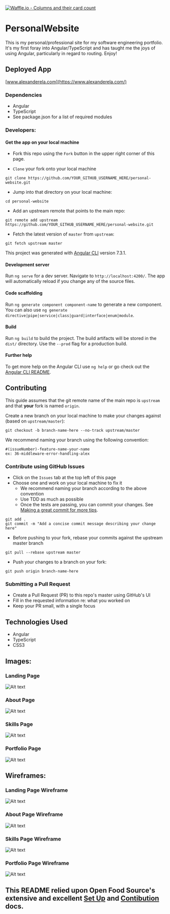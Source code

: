 [![Waffle.io - Columns and their card count](https://badge.waffle.io/alexanderela/personal-website.svg?columns=all)](https://waffle.io/alexanderela/personal-website)

# PersonalWebsite
This is my personal/professional site for my software engineering portfolio.  It's my first foray into Angular/TypeScript and has taught me the joys of using Angular, particularly in regard to routing.  Enjoy!

## Deployed App
[www.alexanderela.com](https://www.alexanderela.com/)

### Dependencies
* Angular
* TypeScript
* See package.json for a list of required modules

### Developers:
#### Get the app on your local machine
* Fork this repo using the `Fork` button in the upper right corner of this page.

* `Clone` your fork onto your local machine
```
git clone https://github.com/YOUR_GITHUB_USERNAME_HERE/personal-website.git
```

* Jump into that directory on your local machine:
```
cd personal-website
```

* Add an upstream remote that points to the main repo:
```
git remote add upstream https://github.com/YOUR_GITHUB_USERNAME_HERE/personal-website.git
```

* Fetch the latest version of `master` from `upstream`:
```
git fetch upstream master
```

This project was generated with [Angular CLI](https://github.com/angular/angular-cli) version 7.3.1.

#### Development server

Run `ng serve` for a dev server. Navigate to `http://localhost:4200/`. The app will automatically reload if you change any of the source files.

#### Code scaffolding

Run `ng generate component component-name` to generate a new component. You can also use `ng generate directive|pipe|service|class|guard|interface|enum|module`.

#### Build

Run `ng build` to build the project. The build artifacts will be stored in the `dist/` directory. Use the `--prod` flag for a production build.

#### Further help

To get more help on the Angular CLI use `ng help` or go check out the [Angular CLI README](https://github.com/angular/angular-cli/blob/master/README.md).

## Contributing
This guide assumes that the git remote name of the main repo is `upstream` and that **your** fork is named `origin`.

Create a new branch on your local machine to make your changes against (based on `upstream/master`):
```
git checkout -b branch-name-here --no-track upstream/master
```
We recommend naming your branch using the following convention:
```
#(issueNumber)-feature-name-your-name
ex: 36-middleware-error-handling-alex
```

### Contribute using GitHub Issues
* Click on the `Issues` tab at the top left of this page
* Choose one and work on your local machine to fix it  
  - We recommend naming your branch according to the above convention  
  - Use TDD as much as possible 
  - Once the tests are passing, you can commit your changes. See [Making a great commit for more tips](https://github.com/openfoodfoundation/openfoodnetwork/wiki/Making-a-great-commit).  
```
git add .
git commit -m "Add a concise commit message describing your change here"
```
  - Before pushing to your fork, rebase your commits against the upstream master branch
```
git pull --rebase upstream master
```
  - Push your changes to a branch on your fork:
```
git push origin branch-name-here
```

### Submitting a Pull Request
* Create a Pull Request (PR) to this repo's master using GitHub's UI
* Fill in the requested information re: what you worked on
* Keep your PR small, with a single focus

## Technologies Used
- Angular
- TypeScript
- CSS3

## Images:
### Landing Page
![Alt text](./src/assets/app/landing.png "Desktop page")

### About Page
![Alt text](./src/assets/app/about.png "About page")

### Skills Page
![Alt text](./src/assets/app/skills.png "Skills page")

### Portfolio Page
![Alt text](./src/assets/app/portfolio.png "Portfolio page")


## Wireframes:
### Landing Page Wireframe
![Alt text](./src/assets/wireframes/landing.png "Desktop page wireframe")

### About Page Wireframe
![Alt text](./src/assets/wireframes/about.png "About page wireframe")

### Skills Page Wireframe
![Alt text](./src/assets/wireframes/skills.png "Skills page wireframe")

### Portfolio Page Wireframe
![Alt text](./src/assets/wireframes/portfolio.png "Portfolio page wireframe")

## This README relied upon Open Food Source's extensive and excellent [Set Up](https://github.com/openfoodfoundation/openfoodnetwork/blob/master/GETTING_STARTED.md) and [Contibution](https://github.com/openfoodfoundation/openfoodnetwork/blob/master/CONTRIBUTING.md) docs.
